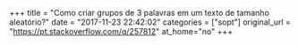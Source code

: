 +++
title = "Como criar grupos de 3 palavras em um texto de tamanho aleatório?"
date = "2017-11-23 22:42:02"
categories = ["sopt"]
original_url = "https://pt.stackoverflow.com/q/257812"
at_home="no"
+++

